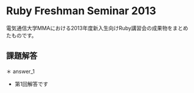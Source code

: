 # Ruby Freshman Seminar 2013

電気通信大学MMAにおける2013年度新入生向けRuby講習会の成果物をまとめたものです。

## 課題解答
 ＊ answer_1
  * 第1回解答です
